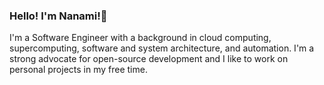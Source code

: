 ### Hello! I'm Nanami!👋

I'm a Software Engineer with a background in cloud computing, supercomputing, software and system architecture, and automation.
I'm a strong advocate for open-source development and I like to work on personal projects in my free time. 
